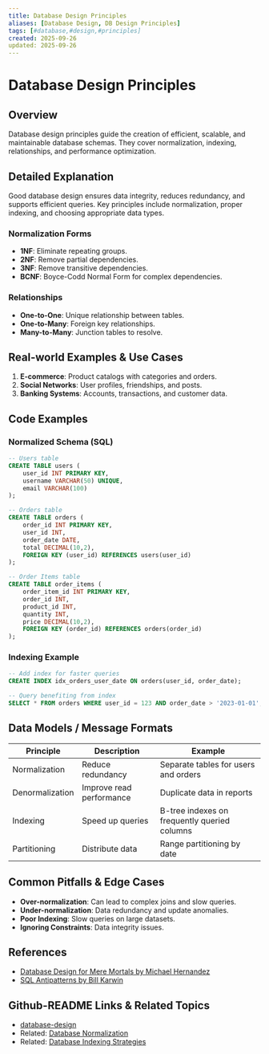 ```yaml
---
title: Database Design Principles
aliases: [Database Design, DB Design Principles]
tags: [#database,#design,#principles]
created: 2025-09-26
updated: 2025-09-26
---
```


# Database Design Principles

## Overview

Database design principles guide the creation of efficient, scalable, and maintainable database schemas. They cover normalization, indexing, relationships, and performance optimization.

## Detailed Explanation

Good database design ensures data integrity, reduces redundancy, and supports efficient queries. Key principles include normalization, proper indexing, and choosing appropriate data types.

### Normalization Forms

- **1NF**: Eliminate repeating groups.
- **2NF**: Remove partial dependencies.
- **3NF**: Remove transitive dependencies.
- **BCNF**: Boyce-Codd Normal Form for complex dependencies.

### Relationships

- **One-to-One**: Unique relationship between tables.
- **One-to-Many**: Foreign key relationships.
- **Many-to-Many**: Junction tables to resolve.

## Real-world Examples & Use Cases

1. **E-commerce**: Product catalogs with categories and orders.
2. **Social Networks**: User profiles, friendships, and posts.
3. **Banking Systems**: Accounts, transactions, and customer data.

## Code Examples

### Normalized Schema (SQL)

```sql
-- Users table
CREATE TABLE users (
    user_id INT PRIMARY KEY,
    username VARCHAR(50) UNIQUE,
    email VARCHAR(100)
);

-- Orders table
CREATE TABLE orders (
    order_id INT PRIMARY KEY,
    user_id INT,
    order_date DATE,
    total DECIMAL(10,2),
    FOREIGN KEY (user_id) REFERENCES users(user_id)
);

-- Order Items table
CREATE TABLE order_items (
    order_item_id INT PRIMARY KEY,
    order_id INT,
    product_id INT,
    quantity INT,
    price DECIMAL(10,2),
    FOREIGN KEY (order_id) REFERENCES orders(order_id)
);
```

### Indexing Example

```sql
-- Add index for faster queries
CREATE INDEX idx_orders_user_date ON orders(user_id, order_date);

-- Query benefiting from index
SELECT * FROM orders WHERE user_id = 123 AND order_date > '2023-01-01';
```

## Data Models / Message Formats

| Principle | Description | Example |
|-----------|-------------|---------|
| Normalization | Reduce redundancy | Separate tables for users and orders |
| Denormalization | Improve read performance | Duplicate data in reports |
| Indexing | Speed up queries | B-tree indexes on frequently queried columns |
| Partitioning | Distribute data | Range partitioning by date |

## Common Pitfalls & Edge Cases

- **Over-normalization**: Can lead to complex joins and slow queries.
- **Under-normalization**: Data redundancy and update anomalies.
- **Poor Indexing**: Slow queries on large datasets.
- **Ignoring Constraints**: Data integrity issues.

## References

- [Database Design for Mere Mortals by Michael Hernandez](https://www.amazon.com/Database-Design-Mere-Mortals-Hands/dp/0321884493)
- [SQL Antipatterns by Bill Karwin](https://www.amazon.com/SQL-Antipatterns-Programming-Pragmatic-Programmers/dp/1934356557)

## Github-README Links & Related Topics

- [database-design](https://github.com/topics/database-design)
- Related: [Database Normalization](../database-normalization/README.md)
- Related: [Database Indexing Strategies](../database-indexing-strategies/README.md)
